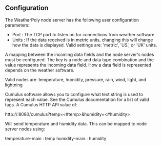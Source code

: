 ## Configuration

The WeatherPoly node server has the following user configuration
parameters:

- Port : The TCP port to listen on for connections from weather software.
- Units : If the data received is in metric units, changing this will change how the data is displayed. Valid settings are: 'metric', 'US', or 'UK' units.

A mapping between the incoming data fields and the node server's nodes must be configured.  The key is a node and data type combination and the value represents the incoming data field. How a data field is represented depends on the weather software.

Valid nodes are: temperature, humidity, pressure, rain, wind, light, and lightning

Cumulus software allows you to configure what text string is used to represent each value.  See the Cumulus documentation for a list of valid tags.  A Cumulus HTTP API value of:

http://<node server ip>:8080/cumulus?temp=<#temp>&humidity=<#humidity>

Will send temperature and humidity data.  This can be mapped to node server nodes using:

temperature-main : temp
humidity-main : humidity



